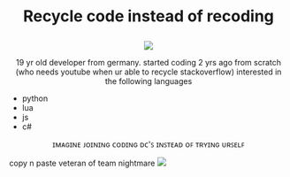 <h1> 
  <p align="center">
    Recycle code instead of recoding
  </p>
</h1>
<p align="center">
  <img src="https://s4.gifyu.com/images/standard-2fb83c2b445801947.gif">
</p>

<p align="center">
19 yr old developer from germany.
started coding 2 yrs ago from scratch (who needs youtube when ur able to recycle stackoverflow)
interested in the following languages

- python
- lua
- js 
- c#
</p>

<p align="center">
ɪᴍᴀɢɪɴᴇ ᴊᴏɪɴɪɴɢ ᴄᴏᴅɪɴɢ ᴅᴄ'ꜱ ɪɴꜱᴛᴇᴀᴅ ᴏꜰ ᴛʀʏɪɴɢ ᴜʀꜱᴇʟꜰ

copy n paste veteran of team nightmare
<img src="https://github.com/Darkiyus/Darkiyus/blob/main/Nightmare_Banner.gif?raw=true">
</p>

